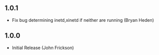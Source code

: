 1.0.1
-----
 * Fix bug determining inetd,xinetd if neither are running (Bryan Heden)

1.0.0
-----
 * Initial Release (John Frickson)
